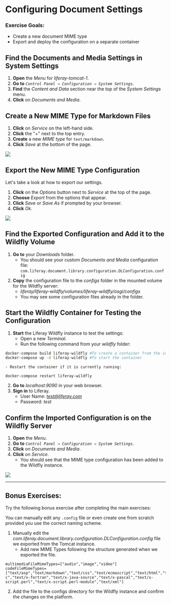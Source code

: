 # Configuring Document Settings

<div class="ahead">
	<h3>Exercise Goals:</h3>
		<ul>
			<li>Create a new document MIME type</li>
			<li>Export and deploy the configuration on a separate container</li>
		</ul>
</div>

## Find the Documents and Media Settings in System Settings

1. **Open** the *Menu* for _liferay-tomcat-1_.
2. **Go to** _`Control Panel → Configuration → System Settings`_.
3. **Find** the *Content and Data* section near the top of the _System Settings_ menu.
4. **Click** on *Documents and Media*.

## Create a New MIME Type for Markdown Files

1. **Click** on _Service_ on the left-hand side.
2. **Click** the "+" next to the top entry.
3. **Create** a new *MIME type* for `text/markdown`.
4. **Click** *Save* at the bottom of the page.

<img src="../images/text-mark.png" style="max-height: 40%">

## Export the New MIME Type Configuration

Let's take a look at how to export our settings.

1. **Click** on the *Options* button next to *Service* at the top of the page.
2. **Choose** *Export* from the options that appear.
3. **Click** *Save* or *Save As* if prompted by your browser.
4. **Click** *Ok*.

<img src="../images/chapter-2/export-service.png" style="max-width: 100%">

## Find the Exported Configuration and Add it to the Wildfly Volume

1. **Go to** your *Downloads* folder.
    - You should see your custom _Documents and Media_ configuration file: `com.liferay.document.library.configuration.DLConfiguration.config`
2. **Copy** the configuration file to the _configs_ folder in the mounted volume for the Wildfly server:
    - _liferay/liferay-wildfly/volumes/liferay-wildfly/osgi/configs_
    - You may see some configuration files already in the folder.

## Start the Wildfly Container for Testing the Configuration

1. **Start** the Liferay Wildfly instance to test the settings:
	- Open a new _Terminal_.
	- Run the following command from your _wildfly_ folder:
```bash
docker-compose build liferay-wildfly #To create a container from the image
docker-compose up -d liferay-wildfly #To start the container
```
	- Restart the container if it is currently running:
```shell
docker-compose restart liferay-wildfly
```
2. **Go to** *localhost:9090* in your web browser.
3. **Sign in** to Liferay.
    - User Name: *test@liferay.com*
    - Password: *test*

## Confirm the Imported Configuration is on the Wildfly Server

1. **Open** the *Menu*.
2. **Go to** _`Control Panel → Configuration → System Settings`_.
3. **Click** on *Documents and Media*.
4. **Click** on _Service_.
    - You should see that the MIME type configuration has been added to the Wildfly instance.

<img src="../images/wildfly-mark.png" style="max-width: 100%">

---

## Bonus Exercises:

Try the following bonus exercise after completing the main exercises:

You can manually edit any `.config` file or even create one from scratch provided you use the correct naming scheme.

1. Manually edit the _com.liferay.document.library.configuration.DLConfiguration.config_ file we exported from the Tomcat instance.
	- Add new MIME Types following the structure generated when we exported the file.
```properties
multimediaFileMimeTypes=["audio","image","video"] 
codeFileMimeTypes=["text/asp","text/markdown","text/css","text/ecmascript","text/html","text/javascript","text/x-c","text/x-fortran","text/x-java-source","text/x-pascal","text/x-script.perl","text/x-script.perl-module","text/xml"] 
```
2. Add the file to the configs directory for the Wildfly instance and confirm the changes on the platform.
